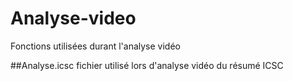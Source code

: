 # Analyse-video

Fonctions utilisées durant l'analyse vidéo

##Analyse.icsc
fichier utilisé lors d'analyse vidéo du résumé ICSC
